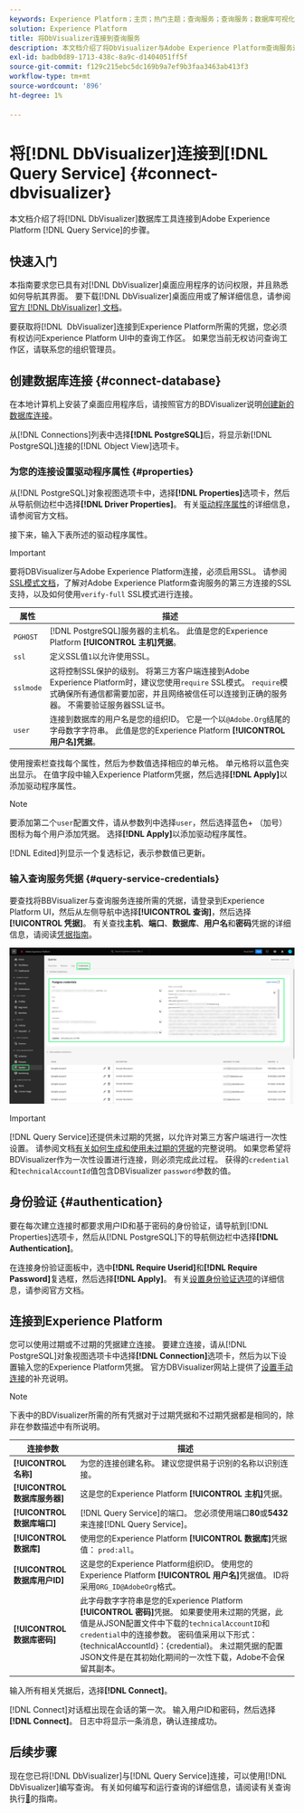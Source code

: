 ```yaml
---
keywords: Experience Platform；主页；热门主题；查询服务；查询服务；数据库可视化工具；数据库可视化工具；连接到查询服务；
solution: Experience Platform
title: 将DbVisualizer连接到查询服务
description: 本文档介绍了将DbVisualizer与Adobe Experience Platform查询服务连接的步骤。
exl-id: badb0d89-1713-438c-8a9c-d1404051ff5f
source-git-commit: f129c215ebc5dc169b9a7ef9b3faa3463ab413f3
workflow-type: tm+mt
source-wordcount: '896'
ht-degree: 1%

---
```


# 将[!DNL DbVisualizer]连接到[!DNL Query Service] {#connect-dbvisualizer}

本文档介绍了将[!DNL DbVisualizer]数据库工具连接到Adobe Experience Platform [!DNL Query Service]的步骤。

## 快速入门

本指南要求您已具有对[!DNL DbVisualizer]桌面应用程序的访问权限，并且熟悉如何导航其界面。 要下载[!DNL DbVisualizer]桌面应用或了解详细信息，请参阅[官方 [!DNL DbVisualizer] 文档](https://www.dbvis.com/download/)。

要获取将[!DNL &#x200B; DbVisualizer]连接到Experience Platform所需的凭据，您必须有权访问Experience Platform UI中的查询工作区。 如果您当前无权访问查询工作区，请联系您的组织管理员。

## 创建数据库连接 {#connect-database}

在本地计算机上安装了桌面应用程序后，请按照官方的BDVisualizer说明[创建新的数据库连接](https://confluence.dbvis.com/display/UG130/Create+a+New+Database+Connection)。

从[!DNL Connections]列表中选择&#x200B;**[!DNL PostgreSQL]**&#x200B;后，将显示新[!DNL PostgreSQL]连接的[!DNL Object View]选项卡。

### 为您的连接设置驱动程序属性 {#properties}

从[!DNL PostgreSQL]对象视图选项卡中，选择&#x200B;**[!DNL Properties]**&#x200B;选项卡，然后从导航侧边栏中选择&#x200B;**[!DNL Driver Properties]**。 有关[驱动程序属性](https://confluence.dbvis.com/display/UG130/Configuring+Connection+Properties#ConfiguringConnectionProperties-DriverProperties)的详细信息，请参阅官方文档。

接下来，输入下表所述的驱动程序属性。

>[!IMPORTANT]
>
>要将DBVisualizer与Adobe Experience Platform连接，必须启用SSL。 请参阅[SSL模式文档](./ssl-modes.md)，了解对Adobe Experience Platform查询服务的第三方连接的SSL支持，以及如何使用`verify-full` SSL模式进行连接。

| 属性 | 描述 |
| ------ | ------ |
| `PGHOST` | [!DNL PostgreSQL]服务器的主机名。 此值是您的Experience Platform **[!UICONTROL 主机]凭据**。 |
| `ssl` | 定义SSL值`1`以允许使用SSL。 |
| `sslmode` | 这将控制SSL保护的级别。 将第三方客户端连接到Adobe Experience Platform时，建议您使用`require` SSL模式。 `require`模式确保所有通信都需要加密，并且网络被信任可以连接到正确的服务器。 不需要验证服务器SSL证书。 |
| `user` | 连接到数据库的用户名是您的组织ID。 它是一个以`@Adobe.Org`结尾的字母数字字符串。 此值是您的Experience Platform **[!UICONTROL 用户名]凭据**。 |

使用搜索栏查找每个属性，然后为参数值选择相应的单元格。 单元格将以蓝色突出显示。 在值字段中输入Experience Platform凭据，然后选择&#x200B;**[!DNL Apply]**&#x200B;以添加驱动程序属性。

>[!NOTE]
>
>要添加第二个`user`配置文件，请从参数列中选择`user`，然后选择蓝色+ （加号）图标为每个用户添加凭据。 选择&#x200B;**[!DNL Apply]**&#x200B;以添加驱动程序属性。

[!DNL Edited]列显示一个复选标记，表示参数值已更新。

### 输入查询服务凭据 {#query-service-credentials}

要查找将BBVisualizer与查询服务连接所需的凭据，请登录到Experience Platform UI，然后从左侧导航中选择&#x200B;**[!UICONTROL 查询]**，然后选择&#x200B;**[!UICONTROL 凭据]**。 有关查找&#x200B;**主机**、**端口**、**数据库**、**用户名**&#x200B;和&#x200B;**密码**&#x200B;凭据的详细信息，请阅读[凭据指南](../ui/credentials.md)。

![Experience Platform查询工作区的“凭据”页面中突出显示了凭据和即将过期的凭据。](../images/clients/dbvisualizer/query-service-credentials-page.png)

>[!IMPORTANT]
>
>[!DNL Query Service]还提供未过期的凭据，以允许对第三方客户端进行一次性设置。 请参阅文档[有关如何生成和使用未过期的凭据](../ui/credentials.md#non-expiring-credentials)的完整说明。 如果您希望将BDVisualizer作为一次性设置进行连接，则必须完成此过程。 获得的`credential`和`technicalAccountId`值包含DBVisualizer `password`参数的值。

## 身份验证 {#authentication}

要在每次建立连接时都要求用户ID和基于密码的身份验证，请导航到[!DNL Properties]选项卡，然后从[!DNL PostgreSQL]下的导航侧边栏中选择&#x200B;**[!DNL Authentication]**。

在连接身份验证面板中，选中&#x200B;**[!DNL Require Userid]**&#x200B;和&#x200B;**[!DNL Require Password]**&#x200B;复选框，然后选择&#x200B;**[!DNL Apply]**。 有关[设置身份验证选项](https://confluence.dbvis.com/display/UG140/Setting+Common+Authentication+Options)的详细信息，请参阅官方文档。

## 连接到Experience Platform

您可以使用过期或不过期的凭据建立连接。 要建立连接，请从[!DNL PostgreSQL]对象视图选项卡中选择&#x200B;**[!DNL Connection]**&#x200B;选项卡，然后为以下设置输入您的Experience Platform凭据。 官方DBVisualizer网站上提供了[设置手动连接](https://confluence.dbvis.com/display/UG100/Setting+Up+a+Connection+Manually)的补充说明。

>[!NOTE]
>
>下表中的BDVisualizer所需的所有凭据对于过期凭据和不过期凭据都是相同的，除非在参数描述中有所说明。

| 连接参数 | 描述 |
|---|---|
| **[!UICONTROL 名称]** | 为您的连接创建名称。 建议您提供易于识别的名称以识别连接。 |
| **[!UICONTROL 数据库服务器]** | 这是您的Experience Platform **[!UICONTROL 主机]**&#x200B;凭据。 |
| **[!UICONTROL 数据库端口]** | [!DNL Query Service]的端口。 您必须使用端口&#x200B;**80**&#x200B;或&#x200B;**5432**&#x200B;来连接[!DNL Query Service]。 |
| **[!UICONTROL 数据库]** | 使用您的Experience Platform **[!UICONTROL 数据库]**&#x200B;凭据值： `prod:all`。 |
| **[!UICONTROL 数据库用户ID]** | 这是您的Experience Platform组织ID。 使用您的Experience Platform **[!UICONTROL 用户名]**&#x200B;凭据值。 ID将采用`ORG_ID@AdobeOrg`格式。 |
| **[!UICONTROL 数据库密码]** | 此字母数字字符串是您的Experience Platform **[!UICONTROL 密码]**&#x200B;凭据。 如果要使用未过期的凭据，此值是从JSON配置文件中下载的`technicalAccountID`和`credential`中的连接参数。 密码值采用以下形式： {technicalAccountId}：{credential}。 未过期凭据的配置JSON文件是在其初始化期间的一次性下载，Adobe不会保留其副本。 |

输入所有相关凭据后，选择&#x200B;**[!DNL Connect]**。

[!DNL Connect]对话框出现在会话的第一次。 输入用户ID和密码，然后选择&#x200B;**[!DNL Connect]**。 日志中将显示一条消息，确认连接成功。

## 后续步骤

现在您已将[!DNL DbVisualizer]与[!DNL Query Service]连接，可以使用[!DNL DbVisualizer]编写查询。 有关如何编写和运行查询的详细信息，请阅读有关查询执行[&#128279;](../best-practices/writing-queries.md)的指南。
